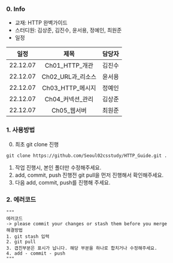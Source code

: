 ### 0. Info
- 교재: HTTP 완벽가이드
- 스터디원: 김상준, 김진수, 윤서용, 정예인, 최원준
- 일정

| 일정  | 제목  | 담당자        |
|:---:|:---:|:---------:|
|22.12.07   |Ch01_HTTP_개관  |김진수|
|22.12.07   |Ch02_URL과_리소스  |윤서용 |
|22.12.07   |Ch03_HTTP_메시지  |정예인 |
|22.12.07   |Ch04_커넥션_관리  |김상준 |
|22.12.07   |Ch05_웹서버  |최원준 |

### 1. 사용방법
0. 최초 git clone 진행
```
git clone https://github.com/Seoul02csstudy/HTTP_Guide.git .
```

1. 작업 진행시, 본인 폴더만 수정해주세요.
2. add, commit, push 진행전 git pull을 먼저 진행해서 확인해주세요.
3. 다음 add, commit, push를 진행해 주세요.

### 2. 에러코드
```
"""
에러코드
-> please commit your changes or stash them before you merge
해결방법
1. git stash 입력
2. git pull
3. 겹친부분은 표시가 납니다. 해당 부분을 하나로 합치거나 수정해주세요.
4. add - commit - push
"""
```

